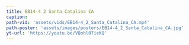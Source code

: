 ```yaml
---
title: EB14-4 2 Santa Catalina CA
caption:
path-vid: 'assets/vids/EB14-4_2_Santa_Catalina_CA.mp4'
path-poster: 'assets/images/posters/EB14-4_2_Santa_Catalina_CA.jpg'
yt-url: 'https://youtu.be/VQohl07ieKQ'
---
```

